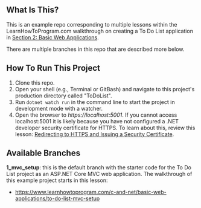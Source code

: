 


## What Is This?

This is an example repo corresponding to multiple lessons within the LearnHowToProgram.com walkthrough on creating a To Do List application in [Section 2: Basic Web Applications](https://www.learnhowtoprogram.com/c-and-net/basic-web-applications).

There are multiple branches in this repo that are described more below.

## How To Run This Project

1. Clone this repo.
2. Open your shell (e.g., Terminal or GitBash) and navigate to this project's production directory called "ToDoList". 
3. Run `dotnet watch run` in the command line to start the project in development mode with a watcher.
4. Open the browser to _https://localhost:5001_. If you cannot access localhost:5001 it is likely because you have not configured a .NET developer security certificate for HTTPS. To learn about this, review this lesson: [Redirecting to HTTPS and Issuing a Security Certificate](https://www.learnhowtoprogram.com/c-and-net/basic-web-applications/redirecting-to-https-and-issuing-a-security-certificate).

## Available Branches

**1_mvc_setup**: this is the default branch with the starter code for the To Do List project as an ASP.NET Core MVC web application. The walkthrough of this example project starts in this lesson:

- https://www.learnhowtoprogram.com/c-and-net/basic-web-applications/to-do-list-mvc-setup
